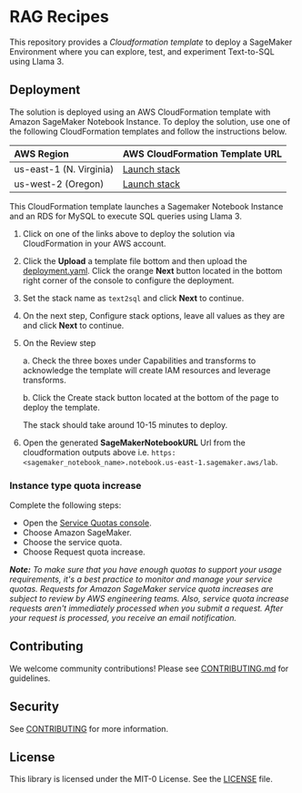# RAG Recipes

This repository provides a *Cloudformation template* to deploy a SageMaker Environment where you can explore, test, and experiment Text-to-SQL using Llama 3.

## Deployment

The solution is deployed using an AWS CloudFormation template with Amazon SageMaker Notebook Instance. To deploy the solution, use one of the following CloudFormation templates and follow the instructions below.

| AWS Region | AWS CloudFormation Template URL |
|:-----------|:----------------------------|
| us-east-1 (N. Virginia) |<a href="https://console.aws.amazon.com/cloudformation/home?region=us-east-1#/stacks/new?stackName=text2sql&templateURL=" target="_blank">Launch stack</a> |
| us-west-2 (Oregon) |<a href="https://console.aws.amazon.com/cloudformation/home?region=us-west-2#/stacks/new?stackName=text2sql&templateURL=" target="_blank">Launch stack</a> |


This CloudFormation template launches a Sagemaker Notebook Instance and an RDS for MySQL to execute SQL queries using Llama 3.

1. Click on one of the links above to deploy the solution via CloudFormation in your AWS account. 

2. Click the **Upload** a template file bottom and then upload the [deployment.yaml](cloudformation/text2sql.yml). Click the orange **Next** button located in the bottom right corner of the console to configure the deployment.

3. Set the stack name as `text2sql` and click **Next** to continue.

5. On the next step, Configure stack options, leave all values as they are and click **Next** to continue.

6. On the Review step

    a. Check the three boxes under Capabilities and transforms to acknowledge the template will create IAM resources and leverage transforms.

    b. Click the Create stack button located at the bottom of the page to deploy the template.

    The stack should take around 10-15 minutes to deploy.

7. Open the generated **SageMakerNotebookURL** Url from the cloudformation outputs above i.e. `https:<sagemaker_notebook_name>.notebook.us-east-1.sagemaker.aws/lab`. 

### Instance type quota increase

Complete the following steps:

- Open the [Service Quotas console](https://console.aws.amazon.com/servicequotas/).
- Choose Amazon SageMaker.
- Choose the service quota.
- Choose Request quota increase.

***Note:** To make sure that you have enough quotas to support your usage requirements, it's a best practice to monitor and manage your service quotas. Requests for Amazon SageMaker service quota increases are subject to review by AWS engineering teams. Also, service quota increase requests aren't immediately processed when you submit a request. After your request is processed, you receive an email notification.*

## Contributing

We welcome community contributions! Please see [CONTRIBUTING.md](CONTRIBUTING.md) for guidelines.

## Security

See [CONTRIBUTING](CONTRIBUTING.md#security-issue-notifications) for more information.

## License

This library is licensed under the MIT-0 License. See the [LICENSE](LICENSE) file.